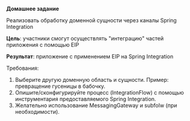 **Домашнее задание**

Реализовать обработку доменной сущности через каналы Spring Integration

**Цель**:      участники смогут осуществлять "интеграцию" частей приложения с помощью EIP

**Результат**: приложение c применением EIP на Spring Integration

Требования:
1. Выберите другую доменную область и сущности. Пример: превращение гусеницы в бабочку.
2. Опишите/сконфигурируйте процесс (IntegrationFlow) с помощью инструментария предоставляемого Spring Integration.
3. Желательно использование MessagingGateway и subfolw (при необходимости).